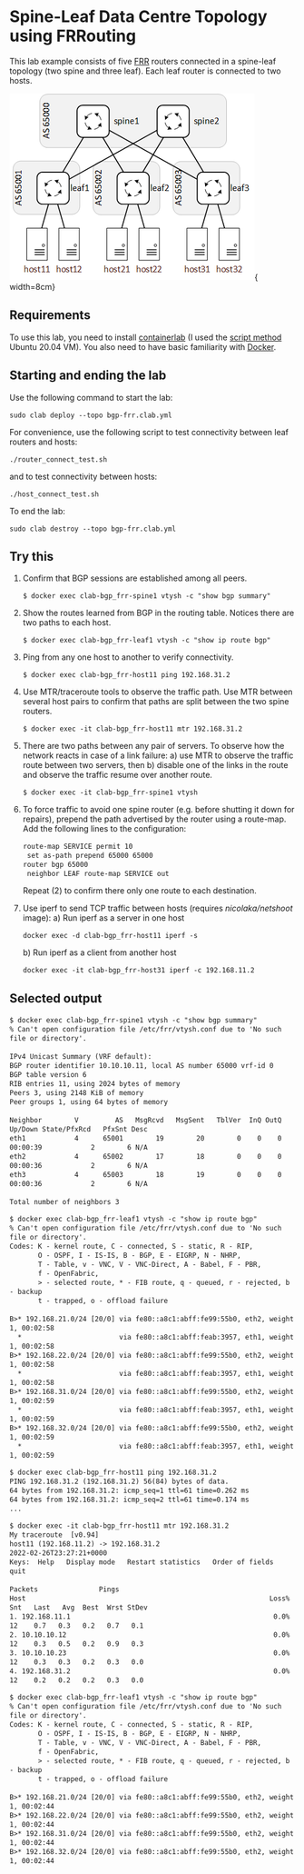 # Spine-Leaf Data Centre Topology using FRRouting

This lab example consists of five [FRR](https://frrouting.org/) routers connected in a spine-leaf topology (two spine and three leaf). Each leaf router is connected to two hosts.


![Lab Topology](img/bgp_frr.png){ width=8cm}


## Requirements

To use this lab, you need to install [containerlab](https://containerlab.srlinux.dev/) (I used the [script method](https://containerlab.srlinux.dev/install/#install-script) Ubuntu 20.04 VM). You also need to have basic familiarity with [Docker](https://www.docker.com/).


## Starting and ending the lab

Use the following command to start the lab:

```
sudo clab deploy --topo bgp-frr.clab.yml
```

For convenience, use the following script to test connectivity between leaf routers and hosts:

```
./router_connect_test.sh
```

and to test connectivity between hosts:

```
./host_connect_test.sh
```

To end the lab:

```
sudo clab destroy --topo bgp-frr.clab.yml
```

## Try this

1. Confirm that BGP sessions are established among all peers.  

   ```
   $ docker exec clab-bgp_frr-spine1 vtysh -c "show bgp summary"
   ```

2. Show the routes learned from BGP in the routing table. Notices there are two paths to each host.

   ```
   $ docker exec clab-bgp_frr-leaf1 vtysh -c "show ip route bgp"
   ```

3. Ping from any one host to another to verify connectivity.

    ```
    $ docker exec clab-bgp_frr-host11 ping 192.168.31.2
    ```

4. Use MTR/traceroute tools to observe the traffic path. Use MTR between several host pairs to confirm that paths are split between the two spine routers.

    ```
    $ docker exec -it clab-bgp_frr-host11 mtr 192.168.31.2
    ```

5. There are two paths between any pair of servers. To observe how the network reacts in case of a link failure:
    a) use MTR to observe the traffic route between two servers, then
    b) disable one of the links in the route and observe the traffic resume over another route.

    ```
    $ docker exec -it clab-bgp_frr-spine1 vtysh
    ```

6. To force traffic to avoid one spine router (e.g. before shutting it down for repairs), prepend the path advertised by the router using a route-map. Add the following lines to the configuration:

    ```
    route-map SERVICE permit 10
     set as-path prepend 65000 65000
    router bgp 65000
     neighbor LEAF route-map SERVICE out
    ```

    Repeat (2) to confirm there only one route to each destination.

7. Use iperf to send TCP traffic between hosts (requires *nicolaka/netshoot* image):
   a) Run iperf as a server in one host

   ```
   docker exec -d clab-bgp_frr-host11 iperf -s
   ```

   b) Run iperf as a client from another host

   ```
   docker exec -it clab-bgp_frr-host31 iperf -c 192.168.11.2
   ```

## Selected output

```
$ docker exec clab-bgp_frr-spine1 vtysh -c "show bgp summary"
% Can't open configuration file /etc/frr/vtysh.conf due to 'No such file or directory'.

IPv4 Unicast Summary (VRF default):
BGP router identifier 10.10.10.11, local AS number 65000 vrf-id 0
BGP table version 6
RIB entries 11, using 2024 bytes of memory
Peers 3, using 2148 KiB of memory
Peer groups 1, using 64 bytes of memory

Neighbor        V         AS   MsgRcvd   MsgSent   TblVer  InQ OutQ  Up/Down State/PfxRcd   PfxSnt Desc
eth1            4      65001        19        20        0    0    0 00:00:39            2        6 N/A
eth2            4      65002        17        18        0    0    0 00:00:36            2        6 N/A
eth3            4      65003        18        19        0    0    0 00:00:36            2        6 N/A

Total number of neighbors 3
```


```
$ docker exec clab-bgp_frr-leaf1 vtysh -c "show ip route bgp"
% Can't open configuration file /etc/frr/vtysh.conf due to 'No such file or directory'.
Codes: K - kernel route, C - connected, S - static, R - RIP,
       O - OSPF, I - IS-IS, B - BGP, E - EIGRP, N - NHRP,
       T - Table, v - VNC, V - VNC-Direct, A - Babel, F - PBR,
       f - OpenFabric,
       > - selected route, * - FIB route, q - queued, r - rejected, b - backup
       t - trapped, o - offload failure

B>* 192.168.21.0/24 [20/0] via fe80::a8c1:abff:fe99:55b0, eth2, weight 1, 00:02:58
  *                        via fe80::a8c1:abff:feab:3957, eth1, weight 1, 00:02:58
B>* 192.168.22.0/24 [20/0] via fe80::a8c1:abff:fe99:55b0, eth2, weight 1, 00:02:58
  *                        via fe80::a8c1:abff:feab:3957, eth1, weight 1, 00:02:58
B>* 192.168.31.0/24 [20/0] via fe80::a8c1:abff:fe99:55b0, eth2, weight 1, 00:02:59
  *                        via fe80::a8c1:abff:feab:3957, eth1, weight 1, 00:02:59
B>* 192.168.32.0/24 [20/0] via fe80::a8c1:abff:fe99:55b0, eth2, weight 1, 00:02:59
  *                        via fe80::a8c1:abff:feab:3957, eth1, weight 1, 00:02:59
```

```
$ docker exec clab-bgp_frr-host11 ping 192.168.31.2
PING 192.168.31.2 (192.168.31.2) 56(84) bytes of data.
64 bytes from 192.168.31.2: icmp_seq=1 ttl=61 time=0.262 ms
64 bytes from 192.168.31.2: icmp_seq=2 ttl=61 time=0.174 ms
...
```

```
$ docker exec -it clab-bgp_frr-host11 mtr 192.168.31.2
My traceroute  [v0.94]
host11 (192.168.11.2) -> 192.168.31.2                                              2022-02-26T23:27:21+0000
Keys:  Help   Display mode   Restart statistics   Order of fields   quit
                                                                Packets               Pings
Host                                                            Loss%   Snt   Last   Avg  Best  Wrst StDev
1. 192.168.11.1                                                  0.0%    12    0.7   0.3   0.2   0.7   0.1
2. 10.10.10.12                                                   0.0%    12    0.3   0.5   0.2   0.9   0.3
3. 10.10.10.23                                                   0.0%    12    0.3   0.3   0.2   0.3   0.0
4. 192.168.31.2                                                  0.0%    12    0.2   0.2   0.2   0.3   0.0
```

```
$ docker exec clab-bgp_frr-leaf1 vtysh -c "show ip route bgp"
% Can't open configuration file /etc/frr/vtysh.conf due to 'No such file or directory'.
Codes: K - kernel route, C - connected, S - static, R - RIP,
       O - OSPF, I - IS-IS, B - BGP, E - EIGRP, N - NHRP,
       T - Table, v - VNC, V - VNC-Direct, A - Babel, F - PBR,
       f - OpenFabric,
       > - selected route, * - FIB route, q - queued, r - rejected, b - backup
       t - trapped, o - offload failure

B>* 192.168.21.0/24 [20/0] via fe80::a8c1:abff:fe99:55b0, eth2, weight 1, 00:02:44
B>* 192.168.22.0/24 [20/0] via fe80::a8c1:abff:fe99:55b0, eth2, weight 1, 00:02:44
B>* 192.168.31.0/24 [20/0] via fe80::a8c1:abff:fe99:55b0, eth2, weight 1, 00:02:44
B>* 192.168.32.0/24 [20/0] via fe80::a8c1:abff:fe99:55b0, eth2, weight 1, 00:02:44
```
